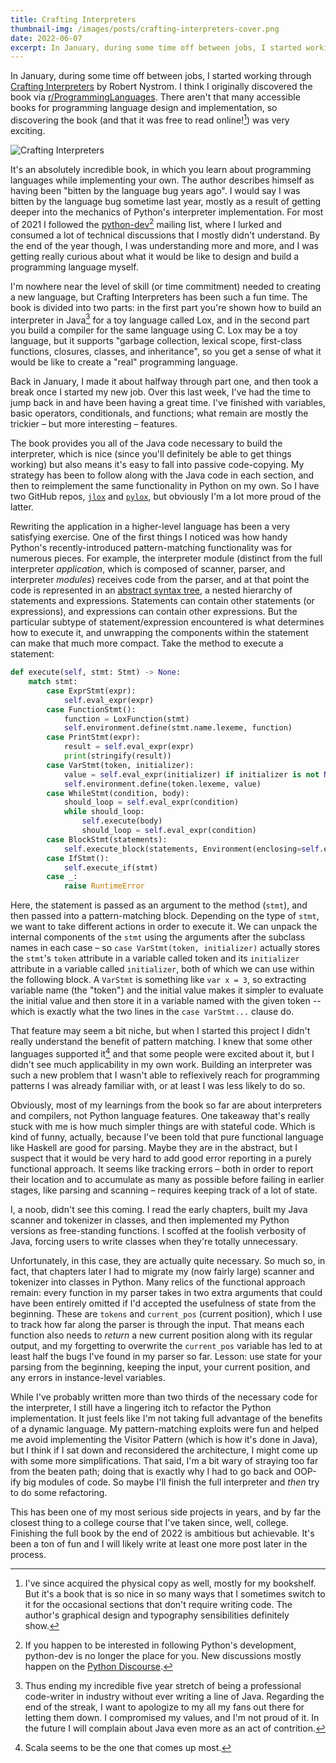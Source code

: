 ```yaml
---
title: Crafting Interpreters
thumbnail-img: /images/posts/crafting-interpreters-cover.png
date: 2022-06-07
excerpt: In January, during some time off between jobs, I started working through Crafting Interpreters by Robert Nystrom...  There aren't that many accessible books for programming language design and implementation, so discovering the book (and that it was free to read online!) was very exciting.
---
```


In January, during some time off between jobs, I started working through [Crafting Interpreters](https://www.craftinginterpreters.com) by Robert Nystrom.
I think I originally discovered the book via [r/ProgrammingLanguages](https://www.reddit.com/r/ProgrammingLanguages/).
There aren't that many accessible books for programming language design and implementation, so discovering the book (and that it was free to read online![^1]) was very exciting.

![Crafting Interpreters](https://www.craftinginterpreters.com/image/header.png)

It's an absolutely incredible book, in which you learn about programming languages while implementing your own.
The author describes himself as having been "bitten by the language bug years ago".
I would say I was bitten by the language bug sometime last year, mostly as a result of getting deeper into the mechanics of Python's interpreter implementation.
For most of 2021 I followed the [python-dev](https://mail.python.org/mailman3/lists/python-dev.python.org/)[^2] mailing list, where I lurked and consumed a lot of technical discussions that I mostly didn't understand.
By the end of the year though, I was understanding more and more, and I was getting really curious about what it would be like to design and build a programming language myself.

I'm nowhere near the level of skill (or time commitment) needed to creating a new language, but Crafting Interpreters has been such a fun time.
The book is divided into two parts: in the first part you're shown how to build an interpreter in Java[^3] for a toy language called Lox, and in the second part you build a compiler for the same language using C.
Lox may be a toy language, but it supports "garbage collection, lexical scope, first-class functions, closures, classes, and inheritance", so you get a sense of what it would be like to create a "real" programming language.

Back in January, I made it about halfway through part one, and then took a break once I started my new job.
Over this last week, I've had the time to jump back in and have been having a great time.
I've finished with variables, basic operators, conditionals, and functions; what remain are mostly the trickier – but more interesting – features.

The book provides you all of the Java code necessary to build the interpreter, which is nice (since you'll definitely be able to get things working) but also means it's easy to fall into passive code-copying.
My strategy has been to follow along with the Java code in each section, and then to reimplement the same functionality in Python on my own.
So I have two GitHub repos, [`jlox`](https://github.com/eswan18/jlox) and [`pylox`](https://github.com/eswan18/pylox), but obviously I'm a lot more proud of the latter.

Rewriting the application in a higher-level language has been a very satisfying exercise.
One of the first things I noticed was how handy Python's recently-introduced pattern-matching functionality was for numerous pieces.
For example, the interpreter module (distinct from the full interpreter *application*, which is composed of scanner, parser, and interpreter *modules*) receives code from the parser, and at that point the code is represented in an [abstract syntax tree](https://en.wikipedia.org/wiki/Abstract_syntax_tree), a nested hierarchy of statements and expressions.
Statements can contain other statements (or expressions), and expressions can contain other expressions.
But the particular subtype of statement/expression encountered is what determines how to execute it, and unwrapping the components within the statement can make that much more compact.
Take the method to execute a statement:

```python
def execute(self, stmt: Stmt) -> None:
    match stmt:
        case ExprStmt(expr):
            self.eval_expr(expr)
        case FunctionStmt():
            function = LoxFunction(stmt)
            self.environment.define(stmt.name.lexeme, function)
        case PrintStmt(expr):
            result = self.eval_expr(expr)
            print(stringify(result))
        case VarStmt(token, initializer):
            value = self.eval_expr(initializer) if initializer is not None else None
            self.environment.define(token.lexeme, value)
        case WhileStmt(condition, body):
            should_loop = self.eval_expr(condition)
            while should_loop:
                self.execute(body)
                should_loop = self.eval_expr(condition)
        case BlockStmt(statements):
            self.execute_block(statements, Environment(enclosing=self.environment))
        case IfStmt():
            self.execute_if(stmt)
        case _:
            raise RuntimeError
```

Here, the statement is passed as an argument to the method (`stmt`), and then passed into a pattern-matching block.
Depending on the type of `stmt`, we want to take different actions in order to execute it.
We can unpack the internal components of the `stmt` using the arguments after the subclass names in each case – so `case VarStmt(token, initializer)` actually stores the `stmt`'s `token` attribute in a variable called token and its `initializer` attribute in a variable called `initializer`, both of which we can use within the following block.
A `VarStmt` is something like `var x = 3`, so extracting variable name (the "token") and the initial value makes it simpler to evaluate the initial value and then store it in a variable named with the given token -- which is exactly what the two lines in the `case VarStmt...` clause do.

That feature may seem a bit niche, but when I started this project I didn't really understand the benefit of pattern matching.
I knew that some other languages supported it[^4] and that some people were excited about it, but I didn't see much applicability in my own work.
Building an interpreter was such a new problem that I wasn't able to reflexively reach for programming patterns I was already familiar with, or at least I was less likely to do so.

Obviously, most of my learnings from the book so far are about interpreters and compilers, not Python language features.
One takeaway that's really stuck with me is how much simpler things are with stateful code.
Which is kind of funny, actually, because I've been told that pure functional language like Haskell are good for parsing.
Maybe they are in the abstract, but I suspect that it would be very hard to add good error reporting in a purely functional approach.
It seems like tracking errors – both in order to report their location and to accumulate as many as possible before failing in earlier stages, like parsing and scanning – requires keeping track of a lot of state.

I, a noob, didn't see this coming.
I read the early chapters, built my Java scanner and tokenizer in classes, and then implemented my Python versions as free-standing functions.
I scoffed at the foolish verbosity of Java, forcing users to write classes when they're totally unnecessary.

Unfortunately, in this case, they are actually quite necessary.
So much so, in fact, that chapters later I had to migrate my (now fairly large) scanner and tokenizer into classes in Python.
Many relics of the functional approach remain: every function in my parser takes in two extra arguments that could have been entirely omitted if I'd accepted the usefulness of state from the beginning.
These are `tokens` and `current_pos` (current position), which I use to track how far along the parser is through the input.
That means each function also needs to *return* a new current position along with its regular output, and my forgetting to overwrite the `current_pos` variable has led to at least half the bugs I've found in my parser so far.
Lesson: use state for your parsing from the beginning, keeping the input, your current position, and any errors in instance-level variables.

While I've probably written more than two thirds of the necessary code for the interpreter, I still have a lingering itch to refactor the Python implementation.
It just feels like I'm not taking full advantage of the benefits of a dynamic language.
My pattern-matching exploits were fun and helped me avoid implementing the Visitor Pattern (which is how it's done in Java), but I think if I sat down and reconsidered the architecture, I might come up with some more simplifications.
That said, I'm a bit wary of straying too far from the beaten path; doing that is exactly why I had to go back and OOP-ify big modules of code.
So maybe I'll finish the full interpreter and *then* try to do some refactoring.

This has been one of my most serious side projects in years, and by far the closest thing to a college course that I've taken since, well, college.
Finishing the full book by the end of 2022 is ambitious but achievable.
It's been a ton of fun and I will likely write at least one more post later in the process.

[^1]: I've since acquired the physical copy as well, mostly for my bookshelf. But it's a book that is so nice in so many ways that I sometimes switch to it for the occasional sections that don't require writing code. The author's graphical design and typography sensibilities definitely show.
[^2]: If you happen to be interested in following Python's development, python-dev is no longer the place for you. New discussions mostly happen on the [Python Discourse](https://discuss.python.org).
[^3]: Thus ending my incredible five year stretch of being a professional code-writer in industry without ever writing a line of Java. Regarding the end of the streak, I want to apologize to my all my fans out there for letting them down. I compromised my values, and I'm not proud of it. In the future I will complain about Java even more as an act of contrition.
[^4]: Scala seems to be the one that comes up most.

